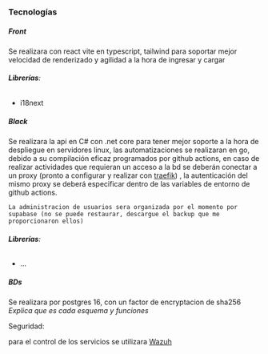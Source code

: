 ### Tecnologías

##### Front
Se realizara con react vite en typescript, tailwind para soportar mejor velocidad de renderizado y agilidad a la hora de ingresar y cargar
###### **Librerías**:
* i18next
##### Black
Se realizara la api en C# con .net core para tener mejor soporte a la hora de despliegue en servidores linux, las automatizaciones se realizaran en go, debido a su compilación eficaz programados por github actions, en caso de realizar actividades que requieran un acceso a la bd se deberán conectar a un proxy (pronto a configurar y realizar con [traefik](https://traefik.io/)) , la autenticación del mismo proxy se deberá especificar dentro de las variables de entorno de github actions.

	La administracion de usuarios sera organizada por el momento por supabase (no se puede restaurar, descargue el backup que me proporcionaron ellos)
###### **Librerías**:
* ... 

##### BDs
Se realizara por postgres 16, con un factor de encryptacion de sha256
*Explica que es cada esquema y funciones*

Seguridad:

para el control de los servicios se utilizara [Wazuh](https://wazuh.com/)